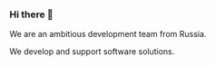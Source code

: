 ### Hi there 👋

We are an ambitious development team from Russia.

We develop and support software solutions.
